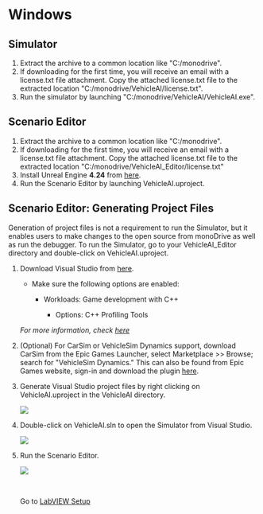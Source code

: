 # Windows

## Simulator

 1. Extract the archive to a common location like "C:/monodrive".
 1. If downloading for the first time, you will receive an email with a license.txt file attachment. Copy the attached license.txt file to the extracted location "C:/monodrive/VehicleAI/license.txt".
 1. Run the simulator by launching "C:/monodrive/VehicleAI/VehicleAI.exe".

## Scenario Editor

  1. Extract the archive to a common location like "C:/monodrive".
  1. If downloading for the first time, you will receive an email with a license.txt file attachment. Copy the attached license.txt file to the extracted location "C:/monodrive/VehicleAI_Editor/license.txt"
  1. Install Unreal Engine **4.24** from [here](https://www.unrealengine.com/en-US/).
  1. Run the Scenario Editor by launching VehicleAI.uproject.


## Scenario Editor: Generating Project Files

Generation of project files is not a requirement to run the Simulator, but it enables users to make changes to the open source from monoDrive as well as run the debugger. To run the Simulator, go to your VehicleAI_Editor directory and double-click on VehicleAI.uproject.

1. Download Visual Studio from [here](https://visualstudio.microsoft.com/).

    - Make sure the following options are enabled:

         - Workloads: Game development with C++

            - Options: C++ Profiling Tools

    *For more information, check [here](https://docs.unrealengine.com/en-US/Programming/Development/VisualStudioSetup/index.html)*

1. (Optional) For CarSim or VehicleSim Dynamics support, download CarSim from the Epic Games Launcher, select Marketplace >> Browse; search for "VehicleSim Dynamics." This can also be found from Epic Games website, sign-in and download the plugin [here](https://www.unrealengine.com/marketplace/en-US/product/carsim-vehicle-dynamics).

1. Generate Visual Studio project files by right clicking on VehicleAI.uproject in the VehicleAI directory. 

    <div class="img_container">
    <img class='lg_img' src="../../../LV_client/quick_start/imgs/generate_project_files.png"/>
    </div>

2. Double-click on VehicleAI.sIn to open the Simulator from Visual Studio.

    <div class="img_container">
    <img class='lg_img' src="../../../LV_client/quick_start/imgs/vehicle-sIn.png"/>
    </div>

3. Run the Scenario Editor.

    <div class="img_container">
    <img class='wide_img' src="../../../LV_client/quick_start/imgs/play.png"/>
    </div>

    <p>&nbsp;</p>

    Go to [LabVIEW Setup](LV_client/quick_start/LabVIEW_client_quick_start.md)

    <p>&nbsp;</p>